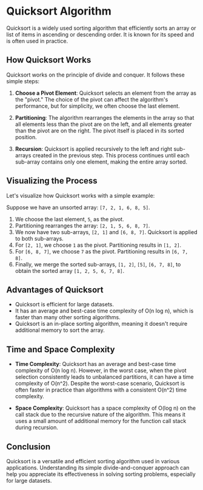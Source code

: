 # Quicksort Algorithm

Quicksort is a widely used sorting algorithm that efficiently sorts an array or list of items in ascending or descending order. It is known for its speed and is often used in practice.

## How Quicksort Works

Quicksort works on the principle of divide and conquer. It follows these simple steps:

1. **Choose a Pivot Element**: Quicksort selects an element from the array as the "pivot." The choice of the pivot can affect the algorithm's performance, but for simplicity, we often choose the last element.

2. **Partitioning**: The algorithm rearranges the elements in the array so that all elements less than the pivot are on the left, and all elements greater than the pivot are on the right. The pivot itself is placed in its sorted position.

3. **Recursion**: Quicksort is applied recursively to the left and right sub-arrays created in the previous step. This process continues until each sub-array contains only one element, making the entire array sorted.

## Visualizing the Process

Let's visualize how Quicksort works with a simple example:

Suppose we have an unsorted array: `[7, 2, 1, 6, 8, 5]`.

1. We choose the last element, `5`, as the pivot.
2. Partitioning rearranges the array: `[2, 1, 5, 6, 8, 7]`.
3. We now have two sub-arrays, `[2, 1]` and `[6, 8, 7]`. Quicksort is applied to both sub-arrays.
4. For `[2, 1]`, we choose `1` as the pivot. Partitioning results in `[1, 2]`.
5. For `[6, 8, 7]`, we choose `7` as the pivot. Partitioning results in `[6, 7, 8]`.
6. Finally, we merge the sorted sub-arrays, `[1, 2]`, `[5]`, `[6, 7, 8]`, to obtain the sorted array `[1, 2, 5, 6, 7, 8]`.

## Advantages of Quicksort

- Quicksort is efficient for large datasets.
- It has an average and best-case time complexity of O(n log n), which is faster than many other sorting algorithms.
- Quicksort is an in-place sorting algorithm, meaning it doesn't require additional memory to sort the array.

## Time and Space Complexity

- **Time Complexity**: Quicksort has an average and best-case time complexity of O(n log n). However, in the worst case, when the pivot selection consistently leads to unbalanced partitions, it can have a time complexity of O(n^2). Despite the worst-case scenario, Quicksort is often faster in practice than algorithms with a consistent O(n^2) time complexity.

- **Space Complexity**: Quicksort has a space complexity of O(log n) on the call stack due to the recursive nature of the algorithm. This means it uses a small amount of additional memory for the function call stack during recursion.

## Conclusion

Quicksort is a versatile and efficient sorting algorithm used in various applications. Understanding its simple divide-and-conquer approach can help you appreciate its effectiveness in solving sorting problems, especially for large datasets.
